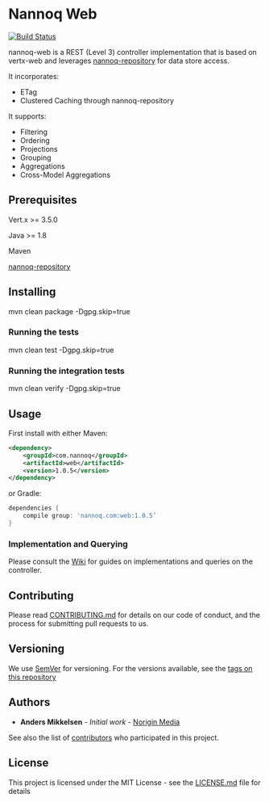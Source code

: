 # Nannoq Web

[![Build Status](https://www.tomrom.net/buildStatus/icon?job=nannoq-tools/master)](https://www.tomrom.net/job/nannoq-tools/job/master/)

nannoq-web is a REST (Level 3) controller implementation that is based on vertx-web and leverages [nannoq-repository](https://github.com/NoriginMedia/nannoq-repository) for data store access.

It incorporates:
 - ETag
 - Clustered Caching through nannoq-repository

It supports:
 - Filtering
 - Ordering
 - Projections
 - Grouping
 - Aggregations
 - Cross-Model Aggregations

## Prerequisites

Vert.x >= 3.5.0

Java >= 1.8

Maven

[nannoq-repository](https://github.com/NoriginMedia/nannoq-repository)

## Installing

mvn clean package -Dgpg.skip=true

### Running the tests

mvn clean test -Dgpg.skip=true

### Running the integration tests

mvn clean verify -Dgpg.skip=true

## Usage

First install with either Maven:

```xml
<dependency>
    <groupId>com.nannoq</groupId>
    <artifactId>web</artifactId>
    <version>1.0.5</version>
</dependency>
```

or Gradle:

```groovy
dependencies {
    compile group: 'nannoq.com:web:1.0.5’
}
```

### Implementation and Querying

Please consult the [Wiki](https://github.com/NoriginMedia/nannoq-web/wiki) for guides on implementations and queries on the controller.

## Contributing

Please read [CONTRIBUTING.md](https://github.com/NoriginMedia/nannoq-web/blob/master/CONTRIBUTING.md) for details on our code of conduct, and the process for submitting pull requests to us.

## Versioning

We use [SemVer](http://semver.org/) for versioning. For the versions available, see the [tags on this repository](https://github.com/NoriginMedia/nannoq-web/tags)

## Authors

* **Anders Mikkelsen** - *Initial work* - [Norigin Media](http://noriginmedia.com/)

See also the list of [contributors](https://github.com/NoriginMedia/nannoq-web/contributors) who participated in this project.

## License

This project is licensed under the MIT License - see the [LICENSE.md](https://github.com/NoriginMedia/nannoq-web/blob/master/LICENSE) file for details
